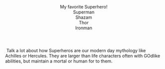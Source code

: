 <header> My favorite Superhero! 
<nav> Superman </nav>
<nav> Shazam </nav>
<nav> Thor </nav>
<nav> Ironman </nav>
</header>
<body>
<img> </img>
Talk a lot about how Superheros are our modern day mythology like Achilles or Hercules. They are larger than life characters often with GOdlike abilities, but maintain a mortal or human for to them. 
</body>